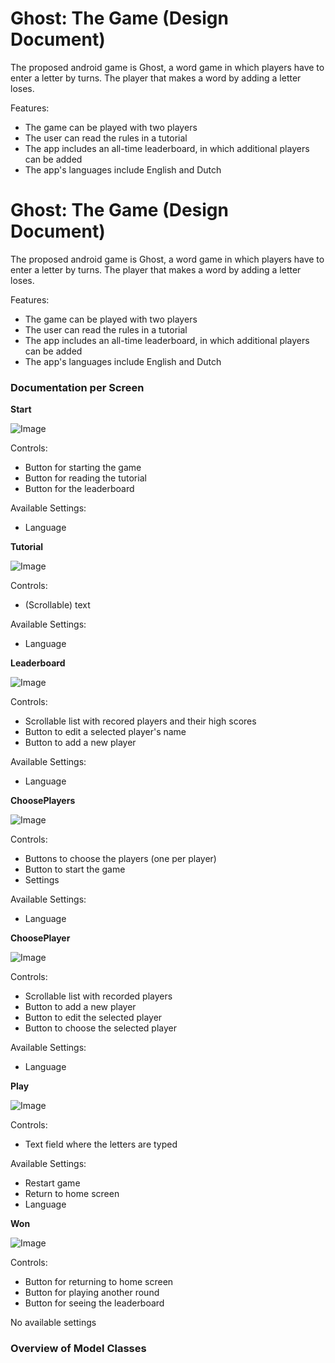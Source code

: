 **Ghost: The Game (Design Document)**
===============================

The proposed android game is Ghost, a word game in which players have to enter a letter by turns. The player that makes a word by adding a letter loses.

Features:

* The game can be played with two players
* The user can read the rules in a tutorial
* The app includes an all-time leaderboard, in which additional players can be added
* The app's languages include English and Dutch


**Ghost: The Game (Design Document)**
===============================

The proposed android game is Ghost, a word game in which players have to enter a letter by turns. The player that makes a word by adding a letter loses.

Features:

* The game can be played with two players
* The user can read the rules in a tutorial
* The app includes an all-time leaderboard, in which additional players can be added
* The app's languages include English and Dutch






### Documentation per Screen ###



**Start**

![Image](https://github.com/VictoriavanderMark/nativeapp/blob/master/week4/Proposal/Start.png?raw=true)

Controls:

* Button for starting the game
* Button for reading the tutorial
* Button for the leaderboard


Available Settings:

* Language


**Tutorial**

![Image](https://github.com/VictoriavanderMark/nativeapp/blob/master/week4/Proposal/Tutorial.png?raw=true)

Controls:

* (Scrollable) text


Available Settings:

* Language

**Leaderboard**

![Image](https://github.com/VictoriavanderMark/nativeapp/blob/master/week4/Proposal/Leaderboard.png?raw=true)

Controls:

* Scrollable list with recored players and their high scores
* Button to edit a selected player's name
* Button to add a new player


Available Settings:

* Language

**ChoosePlayers**

![Image](https://github.com/VictoriavanderMark/nativeapp/blob/master/week4/Proposal/ChoosePlayers.png?raw=true)

Controls:

* Buttons to choose the players (one per player)
* Button to start the game
* Settings


Available Settings:

* Language


**ChoosePlayer**

![Image](https://github.com/VictoriavanderMark/nativeapp/blob/master/week4/Proposal/ChoosePlayer.png?raw=true)

Controls:

* Scrollable list with recorded players
* Button to add a new player
* Button to edit the selected player
* Button to choose the selected player


Available Settings:

* Language





**Play**

![Image](https://github.com/VictoriavanderMark/nativeapp/blob/master/week4/Proposal/Play.png?raw=true)

Controls:

* Text field where the letters are typed


Available Settings:

* Restart game
* Return to home screen
* Language





**Won**

![Image](https://github.com/VictoriavanderMark/nativeapp/blob/master/week4/Proposal/Won.png?raw=true)

Controls:

* Button for returning to home screen
* Button for playing another round
* Button for seeing the leaderboard

No available settings



### Overview of Model Classes ###



